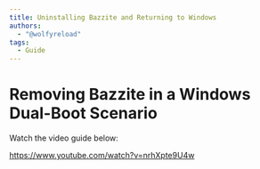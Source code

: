 ```yaml
---
title: Uninstalling Bazzite and Returning to Windows
authors:
  - "@wolfyreload"
tags:
  - Guide
---
```


# Removing Bazzite in a Windows Dual-Boot Scenario

Watch the video guide below:

https://www.youtube.com/watch?v=nrhXpte9U4w
